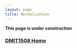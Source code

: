 ```yaml
---
layout: page
title: Normalization
---
```

 **This page is under construction**

 ### [DMIT1508 Home](../)